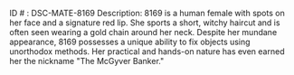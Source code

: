 ID # : DSC-MATE-8169
Description: 8169 is a human female with spots on her face and a signature red lip. She sports a short, witchy haircut and is often seen wearing a gold chain around her neck. Despite her mundane appearance, 8169 possesses a unique ability to fix objects using unorthodox methods. Her practical and hands-on nature has even earned her the nickname "The McGyver Banker."